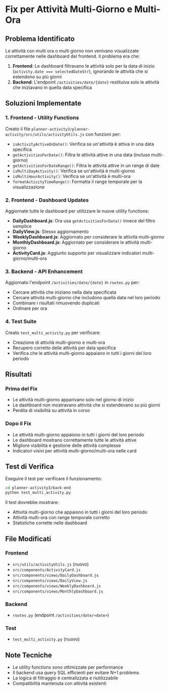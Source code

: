 # Fix per Attività Multi-Giorno e Multi-Ora

## Problema Identificato

Le attività con multi ora o multi giorno non venivano visualizzate correttamente nelle dashboard del frontend. Il problema era che:

1. **Frontend**: Le dashboard filtravano le attività solo per la data di inizio (`activity.date === selectedDateStr`), ignorando le attività che si estendono su più giorni
2. **Backend**: L'endpoint `/activities/date/{date}` restituiva solo le attività che iniziavano in quella data specifica

## Soluzioni Implementate

### 1. Frontend - Utility Functions

Creato il file `planner-activity3/planner-activity/src/utils/activityUtils.js` con funzioni per:

- `isActivityActiveOnDate()`: Verifica se un'attività è attiva in una data specifica
- `getActivitiesForDate()`: Filtra le attività attive in una data (incluso multi-giorno)
- `getActivitiesForDateRange()`: Filtra le attività attive in un range di date
- `isMultiDayActivity()`: Verifica se un'attività è multi-giorno
- `isMultiHourActivity()`: Verifica se un'attività è multi-ora
- `formatActivityTimeRange()`: Formatta il range temporale per la visualizzazione

### 2. Frontend - Dashboard Updates

Aggiornate tutte le dashboard per utilizzare le nuove utility functions:

- **DailyDashboard.js**: Ora usa `getActivitiesForDate()` invece del filtro semplice
- **DailyView.js**: Stesso aggiornamento
- **WeeklyDashboard.js**: Aggiornato per considerare le attività multi-giorno
- **MonthlyDashboard.js**: Aggiornato per considerare le attività multi-giorno
- **ActivityCard.js**: Aggiunto supporto per visualizzare indicatori multi-giorno/multi-ora

### 3. Backend - API Enhancement

Aggiornato l'endpoint `/activities/date/{date}` in `routes.py` per:

- Cercare attività che iniziano nella data specificata
- Cercare attività multi-giorno che includono quella data nel loro periodo
- Combinare i risultati rimuovendo duplicati
- Ordinare per ora

### 4. Test Suite

Creato `test_multi_activity.py` per verificare:

- Creazione di attività multi-giorno e multi-ora
- Recupero corretto delle attività per data specifica
- Verifica che le attività multi-giorno appaiano in tutti i giorni del loro periodo

## Risultati

### Prima del Fix
- Le attività multi-giorno apparivano solo nel giorno di inizio
- Le dashboard non mostravano attività che si estendevano su più giorni
- Perdita di visibilità su attività in corso

### Dopo il Fix
- Le attività multi-giorno appaiono in tutti i giorni del loro periodo
- Le dashboard mostrano correttamente tutte le attività attive
- Migliore visibilità e gestione delle attività complesse
- Indicatori visivi per attività multi-giorno/multi-ora nelle card

## Test di Verifica

Eseguire il test per verificare il funzionamento:

```bash
cd planner-activity3/back-end
python test_multi_activity.py
```

Il test dovrebbe mostrare:
- Attività multi-giorno che appaiono in tutti i giorni del loro periodo
- Attività multi-ora con range temporale corretto
- Statistiche corrette nelle dashboard

## File Modificati

### Frontend
- `src/utils/activityUtils.js` (nuovo)
- `src/components/ActivityCard.js`
- `src/components/views/DailyDashboard.js`
- `src/components/views/DailyView.js`
- `src/components/views/WeeklyDashboard.js`
- `src/components/views/MonthlyDashboard.js`

### Backend
- `routes.py` (endpoint `/activities/date/<date>`)

### Test
- `test_multi_activity.py` (nuovo)

## Note Tecniche

- Le utility functions sono ottimizzate per performance
- Il backend usa query SQL efficienti per evitare N+1 problems
- La logica di filtraggio è centralizzata e riutilizzabile
- Compatibilità mantenuta con attività esistenti
